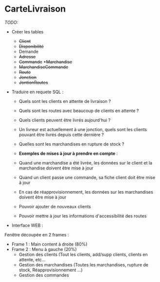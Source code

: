 # CarteLivraison

_TODO:_

* Créer les tables
	* ~~Client~~
	* ~~Disponibilité~~
	* Demande
	* ~~Adresse~~
	* ~~Commande~~
	*~~Marchandise~~
	* ~~MarchandiseCommande~~
	* ~~Route~~
	* ~~Jonction~~
	* ~~JontionRoutes~~

* Traduire en requete SQL : 
    * Quels sont les clients en attente de livraison ?

    * Quels sont les routes avec beaucoup de clients en attente ?

    * Quels clients peuvent être livrés aujourd'hui ?

    * Un livreur est actuellement à une jonction, quels sont les clients pouvant être livrés depuis cette dernière ?

    * Quelles sont les marchandises en rupture de stock ?

    * __Exemples de mises à jour à prendre en compte__ :

    * Quand une marchandise a été livrée, les données sur le client et la marchandise doivent être mise à jour

    * Quand un client passe une commande, sa fiche client doit être mise à jour

    * En cas de réapprovisionnement, les données sur les marchandises doivent être mise à jour

    * Pouvoir ajouter de nouveaux clients

    * Pouvoir mettre à jour les informations d'accessibilité des routes

* Interface WEB :

Fenêtre découpée en 2 frames :
* Frame 1 : Main content à droite (80%)
* Frame 2 : Menu à gauche (20%) 
	* Gestion des clients (Tout les clients, add/supp clients, clients en attente, etc...
	* Gestion des marchandises (Toutes les marchandises, rupture de stock, Réapprovisionnement ...)
	* Gestion des commandes

